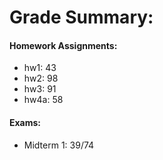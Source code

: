 # Grade Summary:

#### Homework Assignments:
* hw1: 43
* hw2: 98
* hw3: 91
* hw4a: 58

#### Exams:
* Midterm 1: 39/74


